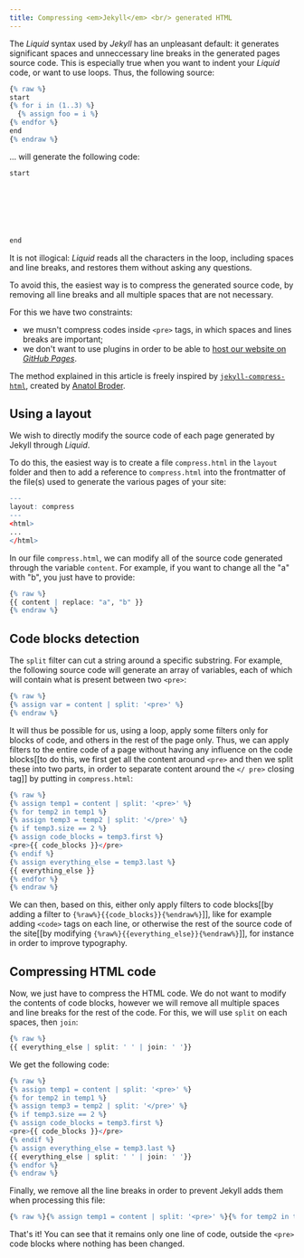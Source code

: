 ```yaml
---
title: Compressing <em>Jekyll</em> <br/> generated HTML
---
```


The *Liquid* syntax used by *Jekyll* has an unpleasant default: it generates significant spaces and unneccessary line breaks in the generated pages source code. This is especially true when you want to indent your *Liquid* code, or want to use loops. Thus, the following source:

```r
{% raw %}
start
{% for i in (1..3) %}
  {% assign foo = i %}
{% endfor %}
end
{% endraw %}
```

... will generate the following code:

```r
start
 
 
 
 
 
 
 
end
```

It is not illogical: *Liquid* reads all the characters in the loop, including spaces and line breaks, and restores them without asking any questions.

To avoid this, the easiest way is to compress the generated source code, by removing all line breaks and all multiple spaces that are not necessary.

For this we have two constraints:

* we musn't compress codes inside `<pre>` tags, in which spaces and lines breaks are important;
* we don't want to use plugins in order to be able to [host our website on *GitHub Pages*](http://sylvain.durand.tf/using-github-to-serve-jekyll/).

The method explained in this article is freely inspired by [`jekyll-compress-html`](https://github.com/penibelst/jekyll-compress-html), created by [Anatol Broder](https://github.com/penibelst).

## Using a layout

We wish to directly modify the source code of each page generated by Jekyll through *Liquid*.

To do this, the easiest way is to create a file `compress.html` in the `layout` folder and then to add a reference to `compress.html` into the frontmatter of the file(s) used to generate the various pages of your site:

```r
---
layout: compress
--- 
<html>
...
</html>
```

In our file `compress.html`, we can modify all of the source code generated through the variable `content`. For example, if you want to change all the "a" with "b", you just have to provide:

```r
{% raw %}
{{ content | replace: "a", "b" }}
{% endraw %}
```


## Code blocks detection
The `split` filter can cut a string around a specific substring. For example, the following source code will generate an array of variables, each of which will contain what is present between two `<pre>`:

```r
{% raw %}
{% assign var = content | split: '<pre>' %}
{% endraw %}
```

It will thus be possible for us, using a loop, apply some filters only for blocks of code, and others in the rest of the page only. Thus, we can apply filters to the entire code of a page without having any influence on the code blocks[[to do this, we first get all the content around `<pre>` and then we split these into two parts, in order to separate content around the `</ pre>` closing tag]] by putting in `compress.html`:

```r
{% raw %}
{% assign temp1 = content | split: '<pre>' %}
{% for temp2 in temp1 %}
{% assign temp3 = temp2 | split: '</pre>' %}
{% if temp3.size == 2 %}
{% assign code_blocks = temp3.first %}
<pre>{{ code_blocks }}</pre>
{% endif %}
{% assign everything_else = temp3.last %}
{{ everything_else }}
{% endfor %}
{% endraw %}
```

We can then, based on this, either only apply filters to code blocks[[by adding a filter to `{%raw%}{{code_blocks}}{%endraw%}`]], like for example adding `<code>` tags on each line, or otherwise the rest of the source code of the site[[by modifying `{%raw%}{{everything_else}}{%endraw%}`]], for instance in order to improve typography.

## Compressing HTML code

Now, we just have to compress the HTML code. We do not want to modify the contents of code blocks, however we will remove all multiple spaces and line breaks for the rest of the code. For this, we will use `split` on each spaces, then `join`:

```r
{% raw %}
{{ everything_else | split: ' ' | join: ' '}}
```

We get the following code:

```r
{% raw %}
{% assign temp1 = content | split: '<pre>' %}
{% for temp2 in temp1 %}
{% assign temp3 = temp2 | split: '</pre>' %}
{% if temp3.size == 2 %}
{% assign code_blocks = temp3.first %}
<pre>{{ code_blocks }}</pre>
{% endif %}
{% assign everything_else = temp3.last %}
{{ everything_else | split: ' ' | join: ' '}}
{% endfor %}
{% endraw %}
```

Finally, we remove all the line breaks in order to prevent Jekyll adds them when processing this file:

```r
{% raw %}{% assign temp1 = content | split: '<pre>' %}{% for temp2 in temp1 %}{% assign temp3 = temp2 | split: '</pre>' %}{% if temp3.size == 2 %}{% assign code_blocks = temp3.first %}<pre>{{ code_blocks }}</pre>{% endif %}{% assign everything_else = temp3.last %}{{ everything_else | split: ' ' | join: ' '}}{% endfor %}{% endraw %}
```

That's it! You can see that it remains only one line of code, outside the `<pre>` code blocks where nothing has been changed.
